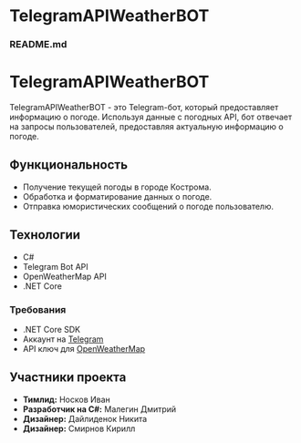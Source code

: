 # TelegramAPIWeatherBOT
### README.md

# TelegramAPIWeatherBOT

TelegramAPIWeatherBOT - это Telegram-бот, который предоставляет информацию о погоде. Используя данные с погодных API, бот отвечает на запросы пользователей, предоставляя актуальную информацию о погоде.

## Функциональность

- Получение текущей погоды в городе Кострома.
- Обработка и форматирование данных о погоде.
- Отправка юмористических сообщений о погоде пользователю.

## Технологии

- C#
- Telegram Bot API
- OpenWeatherMap API
- .NET Core

### Требования

- .NET Core SDK
- Аккаунт на [Telegram](https://telegram.org/)
- API ключ для [OpenWeatherMap](https://openweathermap.org/)

## Участники проекта

- **Тимлид:** Носков Иван
- **Разработчик на C#:** Малегин Дмитрий
- **Дизайнер:** Дайлиденок Никита
- **Дизайнер:** Смирнов Кирилл 





